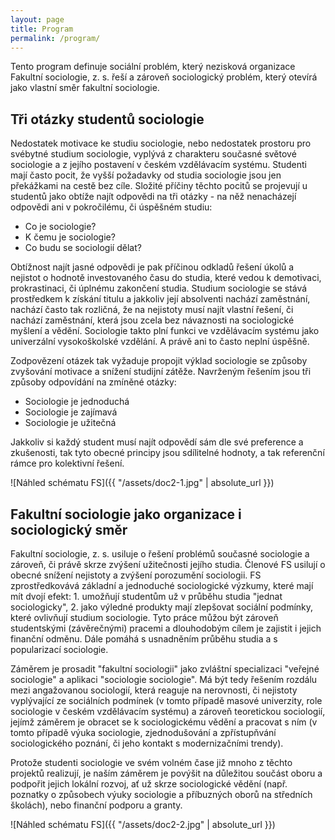 ```yaml
---
layout: page
title: Program
permalink: /program/
---
```


Tento program definuje sociální problém, který nezisková organizace Fakultní sociologie, z. s. řeší a zároveň sociologický problém, který otevírá jako vlastní směr fakultní sociologie.

## Tři otázky studentů sociologie

Nedostatek motivace ke studiu sociologie, nebo nedostatek prostoru pro svébytné studium sociologie, vyplývá z charakteru současné světové sociologie a z jejího postavení v českém vzdělávacím systému. Studenti mají často pocit, že vyšší požadavky od studia sociologie jsou jen překážkami na cestě bez cíle. Složité příčiny těchto pocitů se projevují u studentů jako obtíže najít odpovědi na tři otázky - na něž nenacházejí odpovědi ani v pokročilému, či úspěšném studiu: 

* Co je sociologie? 
* K čemu je sociologie? 
* Co budu se sociologií dělat? 

Obtížnost najít jasné odpovědi je pak příčinou odkladů řešení úkolů a nejistot o hodnotě investovaného času do studia, které vedou k demotivaci, prokrastinaci, či úplnému zakončení studia. Studium sociologie se stává prostředkem k získání titulu a jakkoliv její absolventi nachází zaměstnání, nachází často tak rozličná, že na nejistoty musí najít vlastní řešení, či nachází zaměstnání, která jsou zcela bez návaznosti na sociologické myšlení a vědění. Sociologie takto plní funkci ve vzdělávacím systému jako univerzální vysokoškolské vzdělání. A právě ani to často neplní úspěšně.

Zodpovězení otázek tak vyžaduje propojit výklad sociologie se způsoby zvyšování motivace a snížení studijní zátěže. Navrženým řešením jsou tři způsoby odpovídání na zmíněné otázky: 

* Sociologie je jednoduchá
* Sociologie je zajímavá
* Sociologie je užitečná 

Jakkoliv si každý student musí najít odpovědí sám dle své preference a zkušenosti, tak tyto obecné principy jsou sdílitelné hodnoty, a tak referenční rámce pro kolektivní řešení. 

![Náhled schématu FS]({{ "/assets/doc2-1.jpg" | absolute_url }})

## Fakultní sociologie jako organizace i sociologický směr

Fakultní sociologie, z. s. usiluje o řešení problémů současné sociologie a zároveň, či právě skrze zvýšení užitečnosti jejího studia. Členové FS usilují o obecné snížení nejistoty a zvýšení porozumění sociologii. FS zprostředkovává základní a jednoduché sociologické výzkumy, které mají mít dvojí efekt: 1. umožňují studentům už v průběhu studia "jednat sociologicky", 2. jako výledné produkty mají zlepšovat sociální podmínky, které ovlivňují studium sociologie. Tyto práce můžou být zároveň studentskými (závěrečnými) pracemi a dlouhodobým cílem je zajistit i jejich finanční odměnu. Dále pomáhá s usnadněním průběhu studia a s popularizací sociologie. 

Záměrem je prosadit "fakultní sociologii" jako zvláštní specializaci "veřejné sociologie" a aplikaci "sociologie sociologie". Má být tedy řešením rozdálu mezi angažovanou sociologií, která reaguje na nerovnosti, či nejistoty vyplývající ze sociálních podmínek (v tomto případě masové univerzity, role sociologie v českém vzdělávacím systému) a zároveň teoretickou sociologií, jejímž záměrem je obracet se k sociologickému vědění a pracovat s ním (v tomto případě výuka sociologie, zjednodušování a zpřístupňvání sociologického poznání, či jeho kontakt s modernizačními trendy). 

Protože studenti sociologie ve svém volném čase již mnoho z těchto projektů realizují, je naším záměrem je povýšit na důležitou součást oboru a podpořit jejich lokální rozvoj, ať už skrze sociologické vědění (např. poznatky o způsobech výuky sociologie a příbuzných oborů na středních školách), nebo finanční podporu a granty.

![Náhled schématu FS]({{ "/assets/doc2-2.jpg" | absolute_url }})
